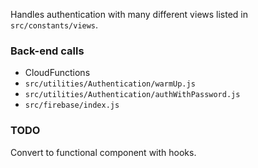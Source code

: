 Handles authentication with many different views listed in `src/constants/views`.

### Back-end calls

- CloudFunctions
- `src/utilities/Authentication/warmUp.js`
- `src/utilities/Authentication/authWithPassword.js`
- `src/firebase/index.js`

### TODO

Convert to functional component with hooks.
